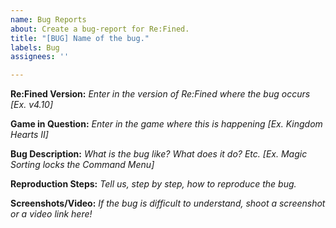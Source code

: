```yaml
---
name: Bug Reports
about: Create a bug-report for Re:Fined.
title: "[BUG] Name of the bug."
labels: Bug
assignees: ''

---
```


**Re:Fined Version:**
_Enter in the version of Re:Fined where the bug occurs [Ex. v4.10]_

**Game in Question:**
_Enter in the game where this is happening [Ex. Kingdom Hearts II]_

**Bug Description:**
_What is the bug like? What does it do? Etc. [Ex. Magic Sorting locks the Command Menu]_

**Reproduction Steps:**
_Tell us, step by step, how to reproduce the bug._

**Screenshots/Video:**
_If the bug is difficult to understand, shoot a screenshot or a video link here!_
